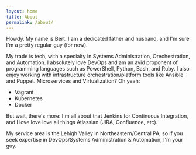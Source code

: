 ```yaml
---
layout: home
title: About
permalink: /about/
---
```


Howdy. My name is Bert. I am a dedicated father and husband, and I'm sure I'm a pretty regular guy (for now).

My trade is tech, with a specialty in Systems Administration, Orechestration, and Automation. I absolutely love DevOps and am an avid proponent of programming languages such as PowerShell, Python, Bash, and Ruby. I also enjoy working with infrastructure orchestration/platform tools like Ansible and Puppet. Microservices and Virtualization? Oh yeah:
- Vagrant
- Kubernetes
- Docker

But wait, there's more: I'm all about that Jenkins for Continuous Integration, and I love love love all things Atlassian (JIRA, Confluence, etc).

My service area is the Lehigh Valley in Northeastern/Central PA, so if you seek expertise in DevOps/Systems Administration & Automation, I'm your guy.
